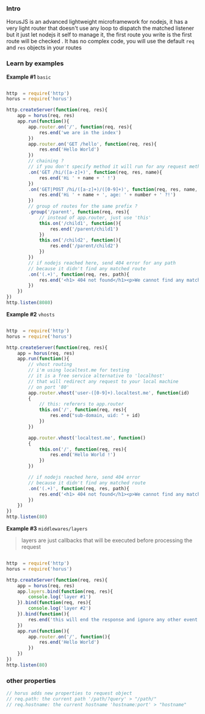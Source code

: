 ### Intro
HorusJS is an advanced lightweight microframework for nodejs, it has a very light router
that doesn't use any loop to dispatch the matched listener but it just let nodejs it self
to manage it, the first route you write is the first route will be checked .
It has no complex code, you will use the default `req` and `res` objects in your routes

### Learn by examples
**Example #1**  `basic`
```javascript

http  = require('http')
horus = require('horus')

http.createServer(function(req, res){
	app = horus(req, res)
	app.run(function(){
		app.router.on('/', function(req, res){
			res.end('we are in the index')
		})
		app.router.on('GET /hello', function(req, res){
			res.end('Hello World')
		})
		// chaining ?
		// if you don't specify method it will run for any request method
		.on('GET /hi/([a-z]+)', function(req, res, name){
			res.end('Hi ' + name + ' !')
		})
		.on('GET|POST /hi/([a-z]+)/([0-9]+)', function(req, res, name, number){
			res.end('Hi ' + name + ', age: ' + number + ' ?!')
		})
		// group of routes for the same prefix ?
		.group('/parent', function(req, res){
			// instead of app.router, just use 'this'
			this.on('/child1', function(){
				res.end('/parent/child1')
			})
			this.on('/child2', function(){
				res.end('/parent/child2')
			})
		})
		// if nodejs reached here, send 404 error for any path
		// because it didn't find any matched route
		.on('(.+)', function(req, res, path){
			res.end('<h1> 404 not found</h1><p>We cannot find any matched object for "'+ req.hostname + '/' + path +'" </p>')
		})
	})
})
http.listen(8080)

```

**Example #2**  `vhosts`
```javascript

http  = require('http')
horus = require('horus')

http.createServer(function(req, res){
	app = horus(req, res)
	app.run(function(){
		// vhost routing
		// i'm using localtest.me for testing
		// it is a free service alternative to 'localhost'
		// that will redirect any request to your local machine
		// on port '80'
		app.router.vhost('user-([0-9]+).localtest.me', function(id)
		{
			// this: referers to app.router
			this.on('/', function(req, res){
				res.end("sub-domain, uid: " + id)
			})
		})

		app.router.vhost('localtest.me', function()
		{
			this.on('/', function(req, res){
				res.end('Hello World !')
			})
		})

		// if nodejs reached here, send 404 error
		// because it didn't find any matched route
		.on('(.+)', function(req, res, path){
			res.end('<h1> 404 not found</h1><p>We cannot find any matched object for "'+ req.hostname + '/' + path +'" </p>')
		})
	})
})
http.listen(80)

```

**Example #3**  `middlewares/layers`
> layers are just callbacks that will be executed before processing the request  

```javascript

http  = require('http')
horus = require('horus')

http.createServer(function(req, res){
	app = horus(req, res)
	app.layers.bind(function(req, res){
		console.log('layer #1')
	}).bind(function(req, res){
		console.log('layer #2')
	}).bind(function(){
		res.end('this will end the response and ignore any other event')
	})
	app.run(function(){
		app.router.on('/', function(){
			res.end('Hello World')
		})
	})
})
http.listen(80)

```

### other properties
```javascript
// horus adds new properties to request object
// req.path: the current path '/path/?query' > "/path/"
// req.hostname: the current hostname 'hostname:port' > "hostname"
```
